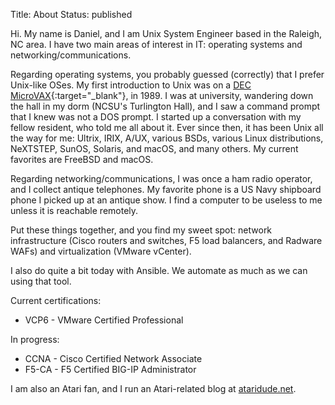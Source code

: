 Title: About
Status: published

Hi.  My name is Daniel, and I am Unix System Engineer based in the Raleigh, NC area.  I have two main areas of interest in IT: operating systems and networking/communications.

Regarding operating systems, you probably guessed (correctly) that I prefer Unix-like OSes.  My first introduction to Unix was on a [DEC MicroVAX](https://en.wikipedia.org/wiki/MicroVAX){:target="_blank"}, in 1989.  I was at university, wandering down the hall in my dorm (NCSU's Turlington Hall), and I saw a command prompt that I knew was not a DOS prompt.  I started up a conversation with my fellow resident, who told me all about it.  Ever since then, it has been Unix all the way for me: Ultrix,
IRIX, A/UX, various BSDs, various Linux distributions, NeXTSTEP, SunOS, Solaris, and macOS, and many others.  My current favorites are FreeBSD and macOS.

Regarding networking/communications, I was once a ham radio operator, and I collect antique telephones.  My favorite phone is a US Navy shipboard phone I picked up at
an antique show.  I find a computer to be useless to me unless it is reachable remotely.

Put these things together, and you find my sweet spot: network infrastructure (Cisco routers and switches, F5 load balancers, and Radware WAFs) and virtualization
(VMware vCenter).

I also do quite a bit today with Ansible.  We automate as much as we can using that tool.

Current certifications:

- VCP6 - VMware Certified Professional

In progress:

- CCNA - Cisco Certified Network Associate
- F5-CA - F5 Certified BIG-IP Administrator

I am also an Atari fan, and I run an Atari-related blog at [ataridude.net](https://www.ataridude.net/).
